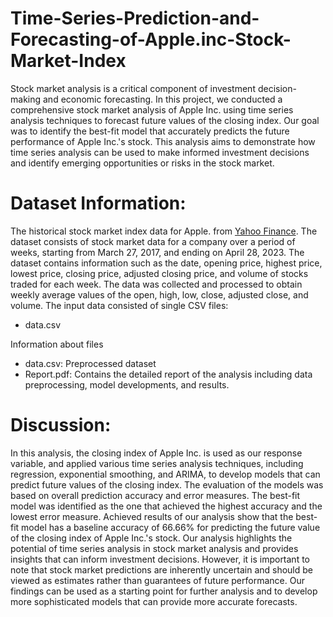 # Time-Series-Prediction-and-Forecasting-of-Apple.inc-Stock-Market-Index

Stock market analysis is a critical component of investment decision-making and economic forecasting. In this
project, we conducted a comprehensive stock market analysis of Apple Inc. using time series analysis techniques
to forecast future values of the closing index. Our goal was to identify the best-fit model that accurately predicts
the future performance of Apple Inc.'s stock. This analysis aims to demonstrate how time series analysis can be used to make informed investment decisions and identify emerging opportunities or risks in the stock market.

# Dataset Information: 

The historical stock market index data for Apple. from [Yahoo Finance]([https://finance.yahoo.com/](https://finance.yahoo.com/quote/AAPL/history?p=AAPL)https://finance.yahoo.com/quote/AAPL/history?p=AAPL). The dataset consists of stock market data for a company over a period of weeks, starting from March 27, 2017, and ending on April 28, 2023. The dataset contains information such as the date, opening price, highest price, lowest price, closing price, adjusted closing price, and volume of
stocks traded for each week. The data was collected and processed to obtain weekly average values of the open, high, low, close, adjusted close, and volume. The input data consisted of single CSV files:

- data.csv
  
Information about files

- data.csv: Preprocessed dataset
- Report.pdf: Contains the detailed report of the analysis including data preprocessing, model developments, and results.

# Discussion:

In this analysis, the  closing index of Apple Inc. is used as our response variable, and applied various time series analysis techniques,
including regression, exponential smoothing, and ARIMA, to develop models that can predict future values of
the closing index. The  evaluation of the models was based on overall prediction accuracy and error measures. The best-fit model
was identified as the one that achieved the highest accuracy and the lowest error measure. Achieved results of our analysis show
that the best-fit model has a baseline accuracy of 66.66% for predicting the future value of the closing index of Apple Inc.'s stock.
Our analysis highlights the potential of time series analysis in stock market analysis and provides insights that can inform investment decisions. However, it is important to note that stock market predictions are inherently uncertain and should be viewed as estimates rather than guarantees of future performance. Our findings can be used as a starting point for further analysis and to develop more sophisticated models that can provide more accurate forecasts.

